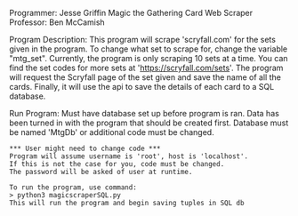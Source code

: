 Programmer: Jesse Griffin
Magic the Gathering Card Web Scraper
Professor: Ben McCamish

Program Description:
    This program will scrape 'scryfall.com' for the sets given in
    the program. To change what set to scrape for, change the
    variable "mtg_set". Currently, the program is only scraping
    10 sets at a time. You can find the set codes for more sets
    at 'https://scryfall.com/sets'. The program will request the
    Scryfall page of the set given and save the name of all the
    cards. Finally, it will use the api to save the details of
    each card to a SQL database.

Run Program:
    Must have database set up before program is ran. Data has
    been turned in with the program that should be created first.
    Database must be named 'MtgDb' or additional code must be 
    changed.

    *** User might need to change code ***
    Program will assume username is 'root', host is 'localhost'.
    If this is not the case for you, code must be changed.
    The password will be asked of user at runtime.

    To run the program, use command:
    > python3 magicscraperSQL.py
    This will run the program and begin saving tuples in SQL db



